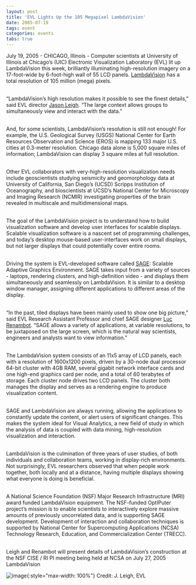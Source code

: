 ```yaml
---
layout: post
title: 'EVL Lights Up the 105 Megapixel LambdaVision'
date: 2005-07-19
tags: event
categories: events
tabs: true
---
```


July 19, 2005 - CHICAGO, Illinois - Computer scientists at University of Illinois at Chicago&rsquo;s (UIC) Electronic Visualization Laboratory (EVL) lit up LambdaVision this week, brilliantly illuminating high-resolution imagery on a 17-foot-wide by 6-foot-high wall of 55 LCD panels. <a href="http://www.evl.uic.edu/core.php?mod=4&amp;type=1&amp;indi=273">LambdaVision</a> has a total resolution of 105 million (mega) pixels.<br><br>

&ldquo;LambdaVision&rsquo;s high resolution makes it possible to see the finest details,&rdquo; said EVL director <a href="http://www.evl.uic.edu/core.php?mod=4&amp;type=5&amp;indi=29">Jason Leigh</a>. &ldquo;The large context allows groups to simultaneously view and interact with the data.&rdquo;<br><br>

And, for some scientists, LambdaVision&rsquo;s resolution is still not enough! For example, the U.S. Geological Survey (USGS) National Center for Earth Resources Observation and Science (EROS) is mapping 133 major U.S. cities at 0.3-meter resolution. Chicago data alone is 5,000 square miles of information; LambdaVision can display 3 square miles at full resolution.<br><br>

Other EVL collaborators with very-high-resolution visualization needs include geoscientists studying seismicity and geomorphology data at University of California, San Diego&rsquo;s (UCSD) Scripps Institution of Oceanography, and bioscientists at UCSD&rsquo;s National Center for Microscopy and Imaging Research (NCMIR) investigating properties of the brain revealed in multiscale and multidimensional maps.<br><br>

The goal of the LambdaVision project is to understand how to build visualization software and develop user interfaces for scalable displays. Scalable visualization software is a nascent set of programming challenges, and today&rsquo;s desktop mouse-based user-interfaces work on small displays, but not larger displays that could potentially cover entire rooms.<br><br>

Driving the system is EVL-developed software called <a href="http://www.evl.uic.edu/core.php?mod=4&amp;type=1&amp;indi=281">SAGE</a>: Scalable Adaptive Graphics Environment. SAGE takes input from a variety of sources - laptops, rendering clusters, and high-definition video - and displays them simultaneously and seamlessly on LambdaVision. It is similar to a desktop window manager, assigning different applications to different areas of the display.<br><br>

&ldquo;In the past, tiled displays have been mainly used to show one big picture,&rdquo; said EVL Research Assistant Professor and chief SAGE designer <a href="http://www.evl.uic.edu/core.php?mod=4&amp;type=5&amp;indi=226">Luc Renambot</a>. &ldquo;SAGE allows a variety of applications, at variable resolutions, to be juxtaposed on the large screen, which is the natural way scientists, engineers and analysts want to view information.&rdquo;<br><br>

The LambdaVision system consists of an 11x5 array of LCD panels, each with a resolution of 1600x1200 pixels, driven by a 30-node dual processor 64-bit cluster with 4GB RAM, several gigabit network interface cards and one high-end graphics card per node, and a total of 60 terabytes of storage. Each cluster node drives two LCD panels. The cluster both manages the display and serves as a rendering engine to produce visualization content.<br><br>

SAGE and LambdaVision are always running, allowing the applications to constantly update the content, or alert users of significant changes. This makes the system ideal for Visual Analytics, a new field of study in which the analysis of data is coupled with data mining, high-resolution visualization and interaction.<br><br>

LambdaVision is the culmination of three years of user studies, of both individuals and collaboration teams, working in display-rich environments. Not surprisingly, EVL researchers observed that when people work together, both locally and at a distance, having multiple displays showing what everyone is doing is beneficial.<br><br>

A National Science Foundation (NSF) Major Research Infrastructure (MRI) award funded LambdaVision equipment. The NSF-funded OptIPuter project&rsquo;s mission is to enable scientists to interactively explore massive amounts of previously uncorrelated data, and is supporting SAGE development. Development of interaction and collaboration techniques is supported by National Center for Supercomputing Applications (NCSA) Technology Research, Education, and Commercialization Center (TRECC).<br><br>

Leigh and Renambot will present details of LambdaVision&rsquo;s construction at the NSF CISE / RI PI meeting being held at NCSA on July 27, 2005
LambdaVision

![image](https://www.evl.uic.edu/output/originals/lambdavision.jpg-srcw.jpg){:style="max-width: 100%"}
Credit: J. Leigh, EVL


